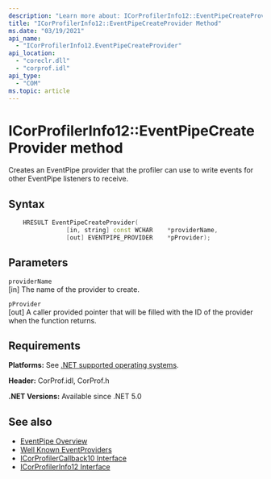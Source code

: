 ```yaml
---
description: "Learn more about: ICorProfilerInfo12::EventPipeCreateProvider Method"
title: "ICorProfilerInfo12::EventPipeCreateProvider Method"
ms.date: "03/19/2021"
api_name:
  - "ICorProfilerInfo12.EventPipeCreateProvider"
api_location:
  - "coreclr.dll"
  - "corprof.idl"
api_type:
  - "COM"
ms.topic: article
---
```

# ICorProfilerInfo12::EventPipeCreateProvider method

Creates an EventPipe provider that the profiler can use to write events for other EventPipe listeners to receive.

## Syntax

```cpp
    HRESULT EventPipeCreateProvider(
                [in, string] const WCHAR    *providerName,
                [out] EVENTPIPE_PROVIDER    *pProvider);
```

## Parameters

`providerName`\
[in] The name of the provider to create.

`pProvider`\
[out] A caller provided pointer that will be filled with the ID of the provider when the function returns.

## Requirements

**Platforms:** See [.NET supported operating systems](https://github.com/dotnet/core/blob/main/os-lifecycle-policy.md).

**Header:** CorProf.idl, CorProf.h

**.NET Versions:** Available since .NET 5.0

## See also

- [EventPipe Overview](../../../core/diagnostics/eventpipe.md)
- [Well Known EventProviders](../../../core/diagnostics/well-known-event-providers.md)
- [ICorProfilerCallback10 Interface](icorprofilercallback10-interface.md)
- [ICorProfilerInfo12 Interface](icorprofilerinfo12-interface.md)
